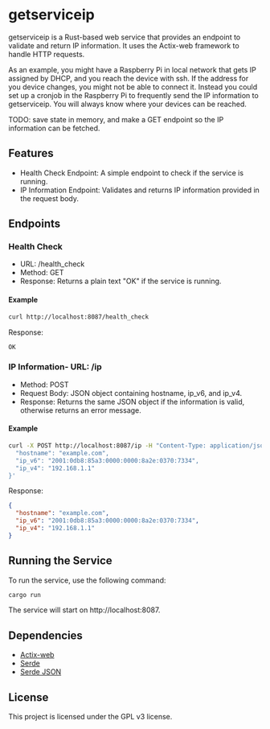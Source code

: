 # getserviceip
getserviceip is a Rust-based web service that provides an endpoint to validate and return IP information. It uses the Actix-web framework to handle HTTP requests.

As an example, you might have a Raspberry Pi in local network that gets IP assigned by DHCP, and you reach the device with ssh.
If the address for you device changes, you might not be able to connect it. Instead you could set up a cronjob in the Raspberry Pi to frequently send the IP information to getserviceip. You will always know where your devices can be reached.

TODO: save state in memory, and make a GET endpoint so the IP information can be fetched.

## Features
- Health Check Endpoint: A simple endpoint to check if the service is running.
- IP Information Endpoint: Validates and returns IP information provided in the request body.

## Endpoints

### Health Check
- URL: /health_check
- Method: GET
- Response: Returns a plain text "OK" if the service is running.

#### Example
 
``` sh
curl http://localhost:8087/health_check
```

Response:

```
OK
```

### IP Information- URL: /ip
- Method: POST
- Request Body: JSON object containing hostname, ip_v6, and ip_v4.
- Response: Returns the same JSON object if the information is valid, otherwise returns an error message.

#### Example

``` sh
curl -X POST http://localhost:8087/ip -H "Content-Type: application/json" -d '{
  "hostname": "example.com",
  "ip_v6": "2001:0db8:85a3:0000:0000:8a2e:0370:7334",
  "ip_v4": "192.168.1.1"
}'
```
Response:

``` json
{
  "hostname": "example.com",
  "ip_v6": "2001:0db8:85a3:0000:0000:8a2e:0370:7334",
  "ip_v4": "192.168.1.1"
}
```

## Running the Service

To run the service, use the following command:

``` sh
cargo run
```

The service will start on http://localhost:8087.

## Dependencies
- [Actix-web](https://actix.rs/)
- [Serde](https://serde.rs/)
- [Serde JSON](https://docs.serde.rs/serde_json/)

## License
This project is licensed under the GPL v3 license.
